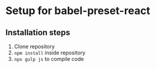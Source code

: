 # Setup for babel-preset-react

## Installation steps
  1. Clone repository
  2. `npm install` inside repository
  3. `npx gulp js` to compile code
